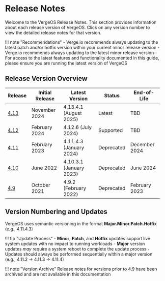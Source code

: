 # Release Notes

Welcome to the VergeOS Release Notes. This section provides information about each release version of VergeOS. Click on any version number to view the detailed release notes for that version.

!!! note "Recommendations"
    - Verge.io recommends always updating to the latest patch and/or hotfix version within your current minor release version
    - Verge.io recommends always updating to the latest minor release version
    - For access to the latest features and functionality documented in this guide, please ensure you are running the latest version of VergeOS

## Release Version Overview

| Release | Initial Release | Latest Version | Status | End-of-Life |
|--------|----------------|----------------|---------|-------------|
| [4.13](release-notes.md) | November 2024 | 4.13.4.1 (August 2025) | Latest | TBD |
| [4.12](4-12-release-notes.md) | February 2024 | 4.12.6 (July 2024) | Supported | TBD |
| [4.11](4-11-release-notes.md) | February 2023 | 4.11.4.3 (January 2024) | Deprecated | December 2024 |
| [4.10](4-10-release-notes.md) | June 2022 | 4.10.3.1 (January 2023) | Deprecated | June 2024 |
| [4.9](4-9-release-notes.md) | October 2021 | 4.9.2 (February 2022) | Deprecated | February 2023 |

## Version Numbering and Updates

VergeOS uses semantic versioning in the format **Major.Minor.Patch.Hotfix** (e.g., 4.11.4.3)

!!! tip "Update Process"
    - **Minor**, **Patch**, and **Hotfix** updates support live system updates with no impact to running workloads
    - **Major** version updates *may* require a system reboot to complete the update process
    - Updates should always be performed sequentially within a major version (e.g., 4.11.2 → 4.11.3 → 4.11.4)

!!! note "Version Archive"
    Release notes for versions prior to 4.9 have been archived and are not available in this documentation

